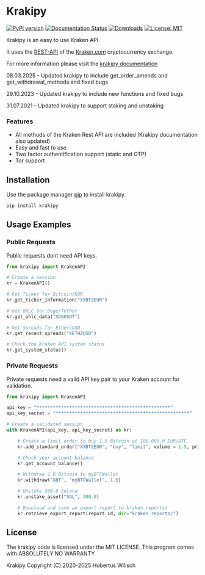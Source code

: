 # Krakipy

[![PyPI version](https://badge.fury.io/py/krakipy.svg)](https://badge.fury.io/py/krakipy)
[![Documentation Status](https://readthedocs.org/projects/krakipy/badge/?version=latest)](https://krakipy.readthedocs.io/en/latest/?badge=latest)
[![Downloads](https://pepy.tech/badge/krakipy)](https://pepy.tech/project/krakipy)
[![License: MIT](https://img.shields.io/badge/License-MIT-yellow.svg)](https://github.com/Aionoso/Krakipy/blob/master/LICENSE)

Krakipy is an easy to use Kraken API.

It uses the [REST-API](https://docs.kraken.com/api/docs/rest-api/get-server-time) of the [Kraken.com](https://www.kraken.com) cryptocurrency exchange.

For more information please visit the [krakipy documentation](https://krakipy.readthedocs.io/en/latest/)

08.03.2025 - Updated krakipy to include get_order_amends and get_withdrawal_methods and fixed bugs

29.10.2023 - Updated krakipy to include new functions and fixed bugs

31.07.2021 - Updated krakipy to support staking and unstaking


### Features
- All methods of the Kraken Rest API are included (Krakipy documentation also updated)
- Easy and fast to use
- Two factor authentification support (static and OTP)
- Tor support

## Installation

Use the package manager [pip](https://pip.pypa.io/en/stable/) to install krakipy.

```bash
pip install krakipy
```

## Usage Examples

### Public Requests

Public requests dont need API keys.

```python
from krakipy import KrakenAPI

# Create a session
kr = KrakenAPI()

# Get Ticker for Bitcoin/EUR
kr.get_ticker_information("XXBTZEUR")

# Get OHLC for Doge/Tether
kr.get_ohlc_data("XDGUSDT")

# Get Spreads for Ether/USD
kr.get_recent_spreads("XETHZUSD")

# Check the Kraken API system status
kr.get_system_status()
```

### Private Requests

Private requests need a valid API key pair to your Kraken account for validation.

```python
from krakipy import KrakenAPI

api_key = "*************************************************"
api_key_secret = "*************************************************"

# Create a validated session
with KrakenAPI(api_key, api_key_secret) as kr:

	# Create a limit order to buy 1.5 Bitcoin at 100,000.0 EUR/BTC
	kr.add_standard_order("XXBTZEUR", "buy", "limit", volume = 1.5, price = 100000.0)

	# Check your account balance
	kr.get_account_balance()

	# Withdraw 1.0 Bitcoin to myBTCWallet
	kr.withdraw("XBT", "myBTCWallet", 1.0)

	# Unstake 300.0 Solana
	kr.unstake_asset("SOL", 300.0)

	# Download and save an export report to kraken_reports/
	kr.retrieve_export_report(report_id, dir="kraken_reports/")
```

## License

The krakipy code is licensed under the MIT LICENSE.
This program comes with ABSOLUTELY NO WARRANTY

Krakipy Copyright (C) 2020-2025  Hubertus Wilisch

